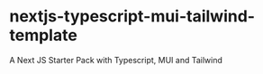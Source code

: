 # nextjs-typescript-mui-tailwind-template
 A Next JS Starter Pack with Typescript, MUI and Tailwind 
